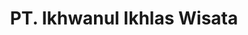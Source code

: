 ---
draft: false
title: "PT. Ikhwanul Ikhlas Wisata"
slug: iiw
job_type: "Designed and Developed"
stack: "jQuery • Boostrap • PHP • Mysql"
website_link: "https://www.ikhwanulikhlaswisata.com/"
github_link: ""
color: "#38aa11"
index: 99

thumb_image: "https://res.cloudinary.com/bonzdev/image/upload/w_1000,ar_16:9,c_fill,g_auto/v1621922693/mockup_crop/iiw_crop_z7h93m.png"
cover_image: "https://res.cloudinary.com/bonzdev/image/upload/c_thumb,w_500,g_face/v1622111359/mockup_crop/iiw_crop_z7h93m.png"
---